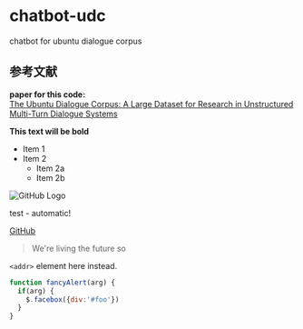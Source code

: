 # chatbot-udc
chatbot for ubuntu dialogue corpus

## 参考文献
**paper for this code:**  
 [The Ubuntu Dialogue Corpus: A Large Dataset for Research in Unstructured Multi-Turn Dialogue Systems](https://arxiv.org/abs/1506.08909)


**This text will be bold**

* Item 1
* Item 2
  * Item 2a
  * Item 2b
  
![GitHub Logo](/images/logo.png)

test - automatic!

[GitHub](http://github.com)


> We're living the future so


`<addr>` element here instead.

```javascript
function fancyAlert(arg) {
  if(arg) {
    $.facebox({div:'#foo'})
  }
}
```






